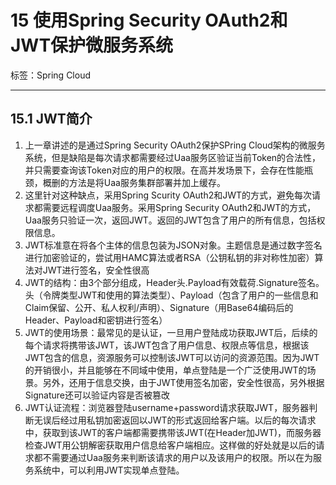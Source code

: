 # 15 使用Spring Security OAuth2和JWT保护微服务系统

标签：Spring Cloud

---

## 15.1 JWT简介

1. 上一章讲述的是通过Spring Security OAuth2保护SPring Cloud架构的微服务系统，但是缺陷是每次请求都需要经过Uaa服务区验证当前Token的合法性，并只需要查询该Token对应的用户的权限。在高并发场景下，会存在性能瓶颈，概删的方法是将Uaa服务集群部署并加上缓存。
2. 这里针对这种缺点，采用Spring Scurity OAuth2和JWT的方式，避免每次请求都需要远程调度Uaa服务。采用Spring Security OAuth2和JWT的方式，Uaa服务只验证一次，返回JWT。返回的JWT包含了用户的所有信息，包括权限信息。
3. JWT标准意在将各个主体的信息包装为JSON对象。主题信息是通过数字签名进行加密验证的，尝试用HAMC算法或者RSA（公钥私钥的非对称性加密）算法对JWT进行签名，安全性很高
4. JWT的结构：由3个部分组成，Header头.Payload有效载荷.Signature签名。头（令牌类型JWT和使用的算法类型）、Payload（包含了用户的一些信息和Claim保留、公开、私人权利/声明）、Signature（用Base64编码后的Header、Payload和密钥进行签名）
5. JWT的使用场景：最常见的是认证，一旦用户登陆成功获取JWT后，后续的每个请求将携带该JWT，该JWT包含了用户信息、权限点等信息，根据该JWT包含的信息，资源服务可以控制该JWT可以访问的资源范围。因为JWT的开销很小，并且能够在不同域中使用，单点登陆是一个广泛使用JWT的场景。另外，还用于信息交换，由于JWT使用签名加密，安全性很高，另外根据Signature还可以验证内容是否被篡改
6. JWT认证流程：浏览器登陆username+password请求获取JWT，服务器判断无误后经过用私钥加密返回以JWT的形式返回给客户端。以后的每次请求中，获取到该JWT的客户端都需要携带该JWT(在Header加JWT)，而服务器检查JWT用公钥解密获取用户信息给客户端相应。这样做的好处就是以后的请求都不需要通过Uaa服务来判断该请求的用户以及该用户的权限。所以在为服务系统中，可以利用JWT实现单点登陆。